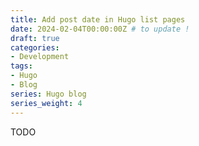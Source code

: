 ```yaml
---
title: Add post date in Hugo list pages
date: 2024-02-04T00:00:00Z # to update !
draft: true
categories:
- Development
tags:
- Hugo
- Blog
series: Hugo blog
series_weight: 4
---
```


TODO